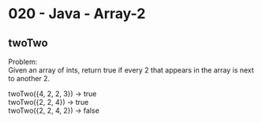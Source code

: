 020 - Java - Array-2
=====================

twoTwo 
--------

Problem:  
Given an array of ints, return true if every 2 that appears in the array is next to another 2. 
>
twoTwo({4, 2, 2, 3}) → true  
twoTwo({2, 2, 4}) → true  
twoTwo({2, 2, 4, 2}) → false  